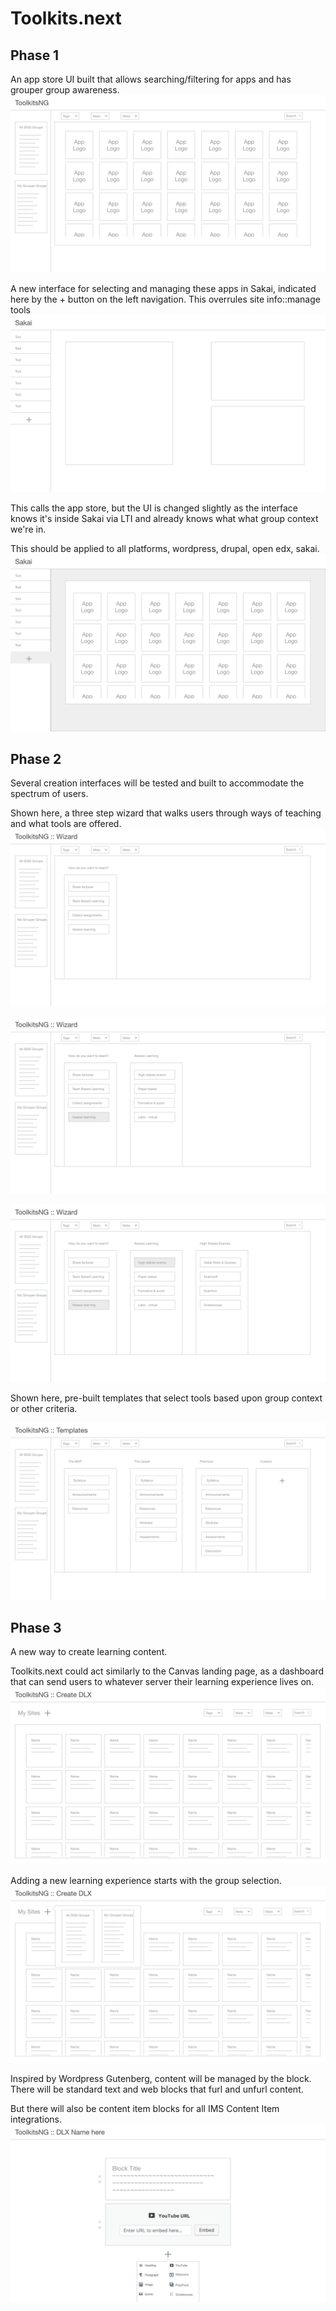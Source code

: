 # Toolkits.next

## Phase 1

An app store UI built that allows searching/filtering for apps and has grouper group awareness.
![](assets/3.png)

A new interface for selecting and managing these apps in Sakai, indicated here by the + button on the left navigation. This overrules site info::manage tools
![](assets/1.png)


This calls the app store, but the UI is changed slightly as the interface knows it's inside Sakai via LTI and already knows what what group context we're in.

This should be applied to all platforms, wordpress, drupal, open edx, sakai.
![](assets/2.png)



## Phase 2

Several creation interfaces will be tested and built to accommodate the spectrum of users.

Shown here, a three step wizard that walks users through ways of teaching and what tools are offered.
![](assets/5.png)

![](assets/6.png)

![](assets/7.png)


Shown here, pre-built templates that select tools based upon group context or other criteria.

![](assets/10.png)

## Phase 3

A new way to create learning content.

Toolkits.next could act similarly to the Canvas landing page, as a dashboard that can send users to whatever server their learning experience lives on.
![](assets/11.png)

Adding a new learning experience starts with the group selection.
![](assets/13.png)

Inspired by Wordpress Gutenberg, content will be managed by the block. There will be standard text and web blocks that furl and unfurl content.

But there will also be content item blocks for all IMS Content Item integrations.
![](assets/12.png)


